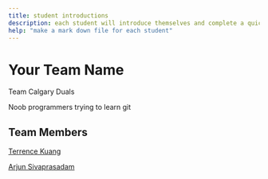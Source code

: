 ```yaml
---
title: student introductions
description: each student will introduce themselves and complete a quick bio
help: "make a mark down file for each student"
---
```


# Your Team Name

Team Calgary Duals

Noob programmers trying to learn git

## Team Members

[Terrence Kuang](/Terrence.md)

[Arjun Sivaprasadam](/Arjun.md)